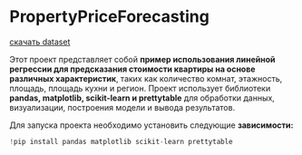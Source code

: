 # PropertyPriceForecasting
[скачать dataset]([URL](https://www.kaggle.com/datasets/mrdaniilak/russia-real-estate-20182021))

Этот проект представляет собой **пример использования линейной регрессии для предсказания стоимости квартиры на основе различных характеристик**, таких как количество комнат, этажность, площадь, площадь кухни и регион. Проект использует библиотеки **pandas, matplotlib, scikit-learn и prettytable** для обработки данных, визуализации, построения модели и вывода результатов.

Для запуска проекта необходимо установить следующие **зависимости:**
```python
!pip install pandas matplotlib scikit-learn prettytable
```

